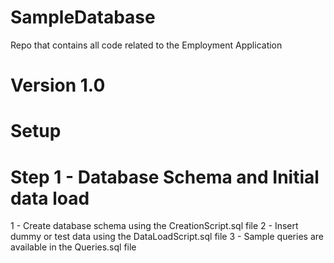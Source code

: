 # SampleDatabase
Repo that contains all code related to the Employment Application

# Version 1.0

# Setup 
# Step 1 - Database Schema and Initial data load
1 - Create database schema using the CreationScript.sql file
2 - Insert dummy or test data using the DataLoadScript.sql file
3 - Sample queries are available in the Queries.sql file


